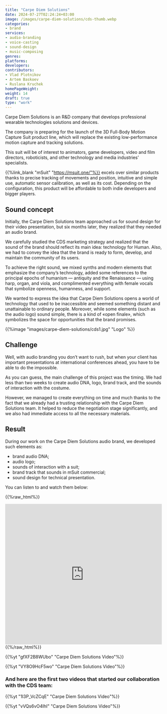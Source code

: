```yaml
---
title: "Carpe Diem Solutions"
date: 2024-07-27T02:24:24+03:00
image: /images/carpe-diem-solutions/cds-thumb.webp
categories:
- brand
services:
- audio-branding
- voice-casting
- sound-design
- music-composing
genres:
platforms:
developers:
contributors:
- Vlad Plotnikov
- Artem Baskoev
- Ruslana Kruchek
homePageWeight:
weight: 14
draft: true
type: "work"
---
```


Carpe Diem Solutions is an R&D company that develops professional wearable technologies solutions and devices.

The company is preparing for the launch of the 3D Full-Body Motion Capture Suit product line, which will replace the existing low-performance motion capture and tracking solutions.

This suit will be of interest to animators, game developers, video and film directors, roboticists, and other technology and media industries’ specialists. 

{{%link_blank "mSuit" "https://msuit.one/"%}} excels over similar products thanks to precise tracking of movements and position, intuitive and simple use, automatic sensor calibration, as well as its cost. Depending on the configuration, this product will be affordable to both indie developers and bigger players.

## Sound concept

Initially, the Carpe Diem Solutions team approached us for sound design for their video presentation, but six months later, they realized that they needed an audio brand.

We carefully studied the CDS marketing strategy and realized that the sound of the brand should reflect its main idea: technology for Human. Also, we had to convey the idea that the brand is ready to form, develop, and maintain the community of its users.

To achieve the right sound, we mixed synths and modern elements that emphasize the company’s technology, added some references to the principal epochs of humanism — antiquity and the Renaissance — using harp, organ, and viola, and complimented everything with female vocals that symbolize openness, humanness, and support.

We wanted to express the idea that Carpe Diem Solutions opens a world of technology that used to be inaccessible and seemed something distant and unattainable to ordinary people. Moreover, while some elements (such as the audio logo) sound simple, there is a kind of «open finale», which symbolizes the space for opportunities that the brand promises.

{{%image "images/carpe-diem-solutions/cds1.jpg" "Logo" %}}

## Challenge

Well, with audio branding you don’t want to rush, but when your client has important presentations at international conferences ahead, you have to be able to do the impossible.

As you can guess, the main challenge of this project was the timing. We had less than two weeks to create audio DNA, logo, brand track, and the sounds of interaction with the costume.

However, we managed to create everything on time and much thanks to the fact that we already had a trusting relationship with the Carpe Diem Solutions team. It helped to reduce the negotiation stage significantly, and we also had immediate access to all the necessary materials.

## Result

During our work on the Carpe Diem Solutions audio brand, we developed such elements as:

- brand audio DNA;
- audio logo;
- sounds of interaction with a suit;
- brand track that sounds in mSuit commercial;
- sound design for technical presentation.

You can listen to and watch them below:

{{%raw_html%}}
<iframe loading="lazy" width="100%" height="450" scrolling="no" frameborder="no" allow="autoplay" src="https://w.soundcloud.com/player/?url=https%3A//api.soundcloud.com/playlists/938814724&amp;color=%23f23b0d&amp;auto_play=false&amp;hide_related=false&amp;show_comments=true&amp;show_user=true&amp;show_reposts=false&amp;show_teaser=true"></iframe>
{{%/raw_html%}}

{{%yt "gfXF2B8WUbo" "Carpe Diem Solutions Video"%}}

{{%yt "VY8O9HcF5wo" "Carpe Diem Solutions Video"%}}

### And here are the first two videos that started our collaboration with the CDS team:

{{%yt "1I3P_VcZCqE" "Carpe Diem Solutions Video"%}}

{{%yt "vVQs6vO4IhI" "Carpe Diem Solutions Video"%}}